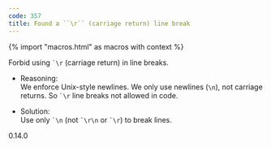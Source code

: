 ```yaml
---
code: 357
title: Found a ``\r`` (carriage return) line break
---
```


{% import "macros.html" as macros with context %}

Forbid using `` `\r `` (carriage return) in line breaks.

  - Reasoning:  
    We enforce Unix-style newlines. We only use newlines (`\n`), not
    carriage returns. So `` `\r `` line breaks not allowed in code.

  - Solution:  
    Use only `` `\n `` (not `` `\r\n `` or `` `\r ``) to break lines.

<div class="versionadded">

0.14.0

</div>